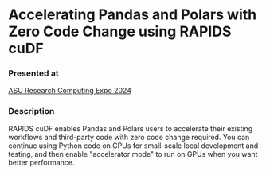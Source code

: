 # Accelerating Pandas and Polars with Zero Code Change using RAPIDS cuDF

### Presented at

[ASU Research Computing Expo 2024](https://na.eventscloud.com/ereg/newreg.php?eventid=812167&)

### Description

RAPIDS cuDF enables Pandas and Polars users to accelerate their existing workflows and third-party code with zero code change required. You can continue using Python code on CPUs for small-scale local development and testing, and then enable "accelerator mode" to run on GPUs when you want better performance.

